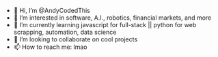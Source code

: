- 👋 Hi, I’m @AndyCodedThis
- 👀 I’m interested in software, A.I., robotics, financial markets, and more
- 🌱 I’m currently learning javascript for full-stack || python for web scrapping, automation, data science
- 💞️ I’m looking to collaborate on cool projects
- 📫 How to reach me: lmao

<!---
AndyCodedThis/AndyCodedThis is a ✨ special ✨ repository because its `README.md` (this file) appears on your GitHub profile.
You can click the Preview link to take a look at your changes.
--->
